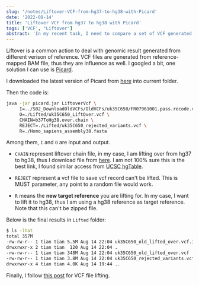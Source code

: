 ```yaml
---
slug: '/notes/Liftover-VCF-from-hg37-to-hg38-with-Picard'
date: '2022-08-14'
title: 'Liftover VCF from hg37 to hg38 with Picard'
tags: ['VCF', "Liftover"]
abstract: 'In my recent task, I need to compare a set of VCF generated from hg37, with another set of VCF generated from hg38. Thus, I need to liftover those hg37-version VCF to hg38. The solution I found is using Picard.'
---
```


Liftover is a common action to deal with genomic result generated from different verison of reference. VCF files are generated from reference-mapped BAM file, thus they are influence as well. I googled a bit, one solution I can use is [Picard](https://gatk.broadinstitute.org/hc/en-us/articles/360037060932-LiftoverVcf-Picard-).

I downloaded the latest version of Picard from [here](https://github.com/broadinstitute/picard/releases/tag/2.27.4) into current folder.

Then the code is:

```bash
java -jar picard.jar LiftoverVcf \
     I=../S02_DownloadOldVCFs/OldVCFs/uk35C650/FR07961001.pass.recode.vcf.gz \
     O=./Lifted/uk35C650_LiftOver.vcf \
     CHAIN=b37ToHg38.over.chain \
     REJECT=./Lifted/uk35C650_rejected_variants.vcf \
     R=./Homo_sapiens_assembly38.fasta
```
Among them, `I` and `O` are input and output. 
* `CHAIN` represent liftover chain file, in my case, I am lifting over from hg37 to hg38, thus I download file from [here](https://raw.githubusercontent.com/broadinstitute/gatk/master/scripts/funcotator/data_sources/gnomAD/b37ToHg38.over.chain). I am not 100% sure this is the best link, I found similar access from [UCSC hgTable](https://hgdownload.cse.ucsc.edu/goldenpath/hg19/liftOver/).

* `REJECT` represent a vcf file to save vcf record can't be lifted. This is MUST parameter, any point to a random file would work.
* `R` means the **new target reference** you are lifting for. In my case, I want to lift it to hg38, thus I am using a hg38 reference as target reference. Note that this can't be zipped file.

Below is the final results in `Lifted` folder:

```bash
$ ls -lhat
total 357M
-rw-rw-r-- 1 tian tian 5.5M Aug 14 22:04 uk35C650_old_lifted_over.vcf.idx
drwxrwxr-x 2 tian tian  120 Aug 14 22:04 .
-rw-rw-r-- 1 tian tian 348M Aug 14 22:04 uk35C650_old_lifted_over.vcf
-rw-rw-r-- 1 tian tian 3.8M Aug 14 22:04 uk35C650_rejected_variants.vcf
drwxrwxr-x 4 tian tian 4.0K Aug 14 19:44 ..
```

Finally, I follow [this post](https://www.biostars.org/p/59492/) for VCF file lifting.
